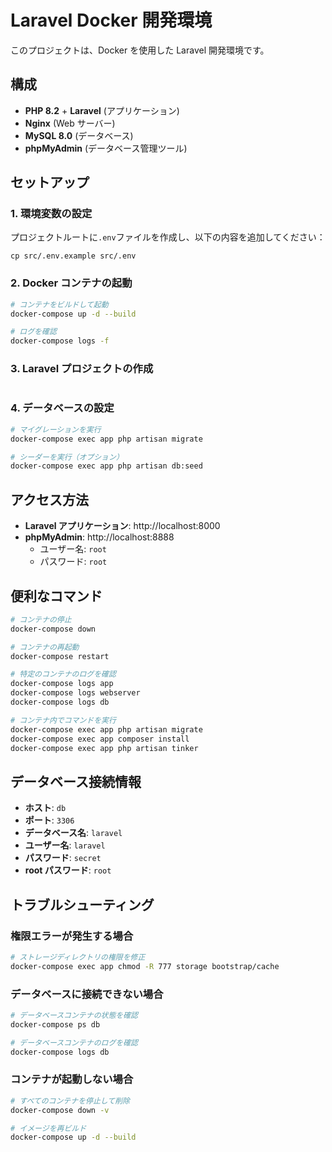 # Laravel Docker 開発環境

このプロジェクトは、Docker を使用した Laravel 開発環境です。

## 構成

- **PHP 8.2** + **Laravel** (アプリケーション)
- **Nginx** (Web サーバー)
- **MySQL 8.0** (データベース)
- **phpMyAdmin** (データベース管理ツール)

## セットアップ

### 1. 環境変数の設定

プロジェクトルートに`.env`ファイルを作成し、以下の内容を追加してください：

```env
cp src/.env.example src/.env
```

### 2. Docker コンテナの起動

```bash
# コンテナをビルドして起動
docker-compose up -d --build

# ログを確認
docker-compose logs -f
```

### 3. Laravel プロジェクトの作成

```bash

```

### 4. データベースの設定

```bash
# マイグレーションを実行
docker-compose exec app php artisan migrate

# シーダーを実行（オプション）
docker-compose exec app php artisan db:seed
```

## アクセス方法

- **Laravel アプリケーション**: http://localhost:8000
- **phpMyAdmin**: http://localhost:8888
  - ユーザー名: `root`
  - パスワード: `root`

## 便利なコマンド

```bash
# コンテナの停止
docker-compose down

# コンテナの再起動
docker-compose restart

# 特定のコンテナのログを確認
docker-compose logs app
docker-compose logs webserver
docker-compose logs db

# コンテナ内でコマンドを実行
docker-compose exec app php artisan migrate
docker-compose exec app composer install
docker-compose exec app php artisan tinker
```

## データベース接続情報

- **ホスト**: `db`
- **ポート**: `3306`
- **データベース名**: `laravel`
- **ユーザー名**: `laravel`
- **パスワード**: `secret`
- **root パスワード**: `root`

## トラブルシューティング

### 権限エラーが発生する場合

```bash
# ストレージディレクトリの権限を修正
docker-compose exec app chmod -R 777 storage bootstrap/cache
```

### データベースに接続できない場合

```bash
# データベースコンテナの状態を確認
docker-compose ps db

# データベースコンテナのログを確認
docker-compose logs db
```

### コンテナが起動しない場合

```bash
# すべてのコンテナを停止して削除
docker-compose down -v

# イメージを再ビルド
docker-compose up -d --build
```
